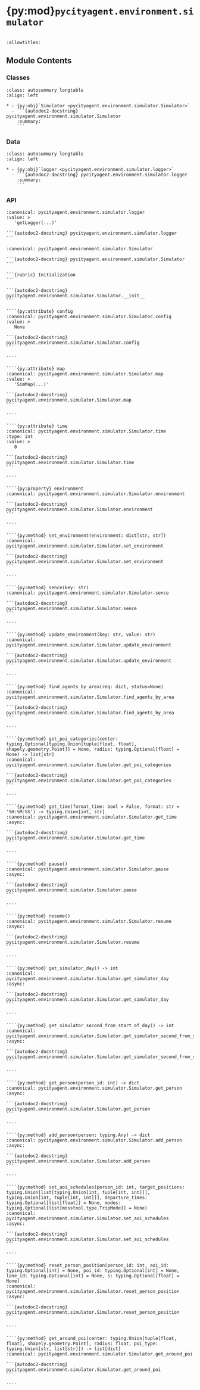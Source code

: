 # {py:mod}`pycityagent.environment.simulator`

```{py:module} pycityagent.environment.simulator
```

```{autodoc2-docstring} pycityagent.environment.simulator
:allowtitles:
```

## Module Contents

### Classes

````{list-table}
:class: autosummary longtable
:align: left

* - {py:obj}`Simulator <pycityagent.environment.simulator.Simulator>`
  - ```{autodoc2-docstring} pycityagent.environment.simulator.Simulator
    :summary:
    ```
````

### Data

````{list-table}
:class: autosummary longtable
:align: left

* - {py:obj}`logger <pycityagent.environment.simulator.logger>`
  - ```{autodoc2-docstring} pycityagent.environment.simulator.logger
    :summary:
    ```
````

### API

````{py:data} logger
:canonical: pycityagent.environment.simulator.logger
:value: >
   'getLogger(...)'

```{autodoc2-docstring} pycityagent.environment.simulator.logger
```

````

`````{py:class} Simulator(config: dict, secure: bool = False)
:canonical: pycityagent.environment.simulator.Simulator

```{autodoc2-docstring} pycityagent.environment.simulator.Simulator
```

```{rubric} Initialization
```

```{autodoc2-docstring} pycityagent.environment.simulator.Simulator.__init__
```

````{py:attribute} config
:canonical: pycityagent.environment.simulator.Simulator.config
:value: >
   None

```{autodoc2-docstring} pycityagent.environment.simulator.Simulator.config
```

````

````{py:attribute} map
:canonical: pycityagent.environment.simulator.Simulator.map
:value: >
   'SimMap(...)'

```{autodoc2-docstring} pycityagent.environment.simulator.Simulator.map
```

````

````{py:attribute} time
:canonical: pycityagent.environment.simulator.Simulator.time
:type: int
:value: >
   0

```{autodoc2-docstring} pycityagent.environment.simulator.Simulator.time
```

````

````{py:property} environment
:canonical: pycityagent.environment.simulator.Simulator.environment

```{autodoc2-docstring} pycityagent.environment.simulator.Simulator.environment
```

````

````{py:method} set_environment(environment: dict[str, str])
:canonical: pycityagent.environment.simulator.Simulator.set_environment

```{autodoc2-docstring} pycityagent.environment.simulator.Simulator.set_environment
```

````

````{py:method} sence(key: str)
:canonical: pycityagent.environment.simulator.Simulator.sence

```{autodoc2-docstring} pycityagent.environment.simulator.Simulator.sence
```

````

````{py:method} update_environment(key: str, value: str)
:canonical: pycityagent.environment.simulator.Simulator.update_environment

```{autodoc2-docstring} pycityagent.environment.simulator.Simulator.update_environment
```

````

````{py:method} find_agents_by_area(req: dict, status=None)
:canonical: pycityagent.environment.simulator.Simulator.find_agents_by_area

```{autodoc2-docstring} pycityagent.environment.simulator.Simulator.find_agents_by_area
```

````

````{py:method} get_poi_categories(center: typing.Optional[typing.Union[tuple[float, float], shapely.geometry.Point]] = None, radius: typing.Optional[float] = None) -> list[str]
:canonical: pycityagent.environment.simulator.Simulator.get_poi_categories

```{autodoc2-docstring} pycityagent.environment.simulator.Simulator.get_poi_categories
```

````

````{py:method} get_time(format_time: bool = False, format: str = '%H:%M:%S') -> typing.Union[int, str]
:canonical: pycityagent.environment.simulator.Simulator.get_time
:async:

```{autodoc2-docstring} pycityagent.environment.simulator.Simulator.get_time
```

````

````{py:method} pause()
:canonical: pycityagent.environment.simulator.Simulator.pause
:async:

```{autodoc2-docstring} pycityagent.environment.simulator.Simulator.pause
```

````

````{py:method} resume()
:canonical: pycityagent.environment.simulator.Simulator.resume
:async:

```{autodoc2-docstring} pycityagent.environment.simulator.Simulator.resume
```

````

````{py:method} get_simulator_day() -> int
:canonical: pycityagent.environment.simulator.Simulator.get_simulator_day
:async:

```{autodoc2-docstring} pycityagent.environment.simulator.Simulator.get_simulator_day
```

````

````{py:method} get_simulator_second_from_start_of_day() -> int
:canonical: pycityagent.environment.simulator.Simulator.get_simulator_second_from_start_of_day
:async:

```{autodoc2-docstring} pycityagent.environment.simulator.Simulator.get_simulator_second_from_start_of_day
```

````

````{py:method} get_person(person_id: int) -> dict
:canonical: pycityagent.environment.simulator.Simulator.get_person
:async:

```{autodoc2-docstring} pycityagent.environment.simulator.Simulator.get_person
```

````

````{py:method} add_person(person: typing.Any) -> dict
:canonical: pycityagent.environment.simulator.Simulator.add_person
:async:

```{autodoc2-docstring} pycityagent.environment.simulator.Simulator.add_person
```

````

````{py:method} set_aoi_schedules(person_id: int, target_positions: typing.Union[list[typing.Union[int, tuple[int, int]]], typing.Union[int, tuple[int, int]]], departure_times: typing.Optional[list[float]] = None, modes: typing.Optional[list[mosstool.type.TripMode]] = None)
:canonical: pycityagent.environment.simulator.Simulator.set_aoi_schedules
:async:

```{autodoc2-docstring} pycityagent.environment.simulator.Simulator.set_aoi_schedules
```

````

````{py:method} reset_person_position(person_id: int, aoi_id: typing.Optional[int] = None, poi_id: typing.Optional[int] = None, lane_id: typing.Optional[int] = None, s: typing.Optional[float] = None)
:canonical: pycityagent.environment.simulator.Simulator.reset_person_position
:async:

```{autodoc2-docstring} pycityagent.environment.simulator.Simulator.reset_person_position
```

````

````{py:method} get_around_poi(center: typing.Union[tuple[float, float], shapely.geometry.Point], radius: float, poi_type: typing.Union[str, list[str]]) -> list[dict]
:canonical: pycityagent.environment.simulator.Simulator.get_around_poi

```{autodoc2-docstring} pycityagent.environment.simulator.Simulator.get_around_poi
```

````

`````
